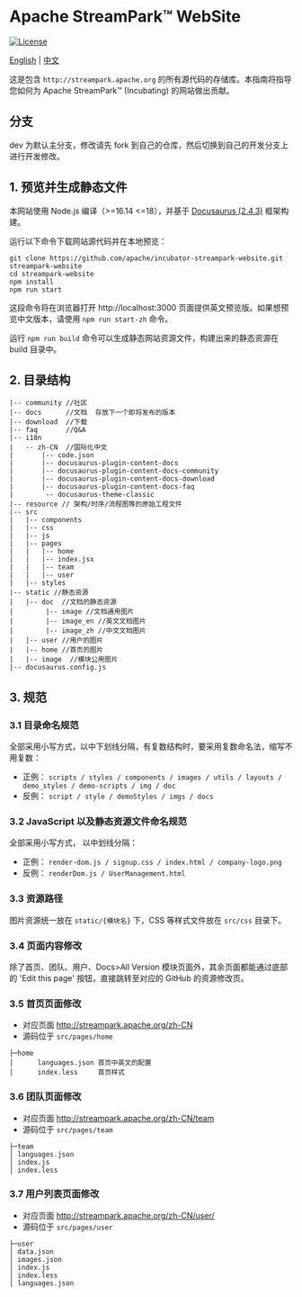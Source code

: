 # Apache StreamPark™ WebSite

[![License](https://img.shields.io/badge/license-Apache%202-4EB1BA.svg)](https://www.apache.org/licenses/LICENSE-2.0.html)

[English](README.md) | [中文](README_ZH.md)

这是包含 `http://streampark.apache.org` 的所有源代码的存储库。本指南将指导您如何为 Apache StreamPark™ (Incubating) 的网站做出贡献。

## 分支

dev 为默认主分支，修改请先 fork 到自己的仓库，然后切换到自己的开发分支上进行开发修改。

## 1. 预览并生成静态文件

本网站使用 Node.js 编译（>=16.14 <=18），并基于 [Docusaurus (2.4.3)](https://docusaurus.io/) 框架构建。

运行以下命令下载网站源代码并在本地预览：

```shell
git clone https://github.com/apache/incubator-streampark-website.git streampark-website
cd streampark-website
npm install
npm run start
```

这段命令将在浏览器打开 http://localhost:3000 页面提供英文预览版。如果想预览中文版本，请使用 `npm run start-zh` 命令。

运行 `npm run build` 命令可以生成静态网站资源文件，构建出来的静态资源在 build 目录中。

## 2. 目录结构

```text
|-- community //社区
|-- docs      //文档  存放下一个即将发布的版本
|-- download  //下载
|-- faq       //Q&A
|-- i18n
|   -- zh-CN  //国际化中文
|       |-- code.json
|       |-- docusaurus-plugin-content-docs
|       |-- docusaurus-plugin-content-docs-community
|       |-- docusaurus-plugin-content-docs-download
|       |-- docusaurus-plugin-content-docs-faq
|        -- docusaurus-theme-classic
|-- resource // 架构/时序/流程图等的原始工程文件
|-- src
|   |-- components
|   |-- css
|   |-- js
|   |-- pages
|   |   |-- home
|   |   |-- index.jsx
|   |   |-- team
|   |   |-- user
|   |-- styles
|-- static //静态资源
|   |-- doc  //文档的静态资源
|        |-- image //文档通用图片
|        |-- image_en //英文文档图片
|        |-- image_zh //中文文档图片
|   |-- user //用户的图片
|   |-- home //首页的图片
|   |-- image  //模块公用图片
|-- docusaurus.config.js
```

## 3. 规范

### 3.1 目录命名规范

全部采用小写方式，以中下划线分隔，有复数结构时，要采用复数命名法，缩写不用复数：

* 正例： `scripts / styles / components / images / utils / layouts / demo_styles / demo-scripts / img / doc`
* 反例： `script / style / demoStyles / imgs / docs`

### 3.2 JavaScript 以及静态资源文件命名规范

全部采用小写方式， 以中划线分隔：

* 正例： `render-dom.js / signup.css / index.html / company-logo.png`
* 反例： `renderDom.js / UserManagement.html`

### 3.3 资源路径

图片资源统一放在 `static/{模块名}` 下，CSS 等样式文件放在 `src/css` 目录下。

### 3.4 页面内容修改

除了首页、团队、用户、Docs>All Version 模块页面外，其余页面都能通过底部的 'Edit this page' 按钮，直接跳转至对应的 GitHub 的资源修改页。

### 3.5 首页页面修改

* 对应页面 http://streampark.apache.org/zh-CN
* 源码位于 `src/pages/home`

```
├─home
│      languages.json 首页中英文的配置
│      index.less     首页样式
```

### 3.6 团队页面修改

* 对应页面 http://streampark.apache.org/zh-CN/team
* 源码位于 `src/pages/team`

```
├─team
│ languages.json
│ index.js
│ index.less
```

### 3.7  用户列表页面修改

* 对应页面 http://streampark.apache.org/zh-CN/user/
* 源码位于 `src/pages/user`

```
├─user
│ data.json
│ images.json
│ index.js
│ index.less
│ languages.json
```
